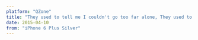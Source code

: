 ```yaml
---
platform: "QZone"
title: "They used to tell me I couldn't go too far alone, They used to always say I couldn't go too far alone."
date: 2015-04-10
from: "iPhone 6 Plus Silver"
---
```

